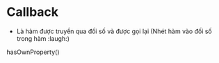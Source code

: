 # Callback
- Là hàm được truyền qua đối số và được gọi lại (Nhét hàm vào đối số trong hàm :laugh:)

hasOwnProperty()